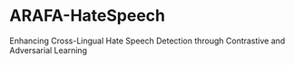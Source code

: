 # ARAFA-HateSpeech
Enhancing Cross-Lingual Hate Speech Detection through Contrastive and Adversarial Learning
